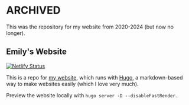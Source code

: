 # ARCHIVED

This was the repository for my website from 2020-2024 (but now no longer).

## Emily's Website

[![Netlify Status](https://api.netlify.com/api/v1/badges/5e38954f-acbb-4fa4-ad44-96cb0f4bd303/deploy-status)](https://app.netlify.com/sites/emilyhunt/deploys)

This is a repo for [my website](https://emilydoesastro.com), which runs with [Hugo](https://gohugo.io/), a markdown-based way to make websites easily (which I love very much).

Preview the website locally with `hugo server -D --disableFastRender`.

